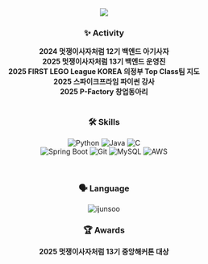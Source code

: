 <div align="center">
<img src="https://capsule-render.vercel.app/api?type=waving&color=1E90FF&height=200&section=header&text=Hi%20I'm%20Junsu&fontColor=ffffff&fontSize=50&animation=fadeIn" />

### ✨ **Activity**
**2024 멋쟁이사자처럼 12기 백엔드 아기사자** <br>
**2025 멋쟁이사자처럼 13기 백엔드 운영진** <br>
**2025 FIRST LEGO League KOREA 의정부 Top Class팀 지도** <br>
**2025 스파이크프라임 파이썬 강사** <br>
**2025 P-Factory 창업동아리** <br>
<br>

### 🛠 **Skills**
![Python](https://img.shields.io/badge/Python-3776AB?style=for-the-badge&logo=python&logoColor=white)
![Java](https://img.shields.io/badge/Java-007396?style=for-the-badge&logo=openjdk&logoColor=white)
![C](https://img.shields.io/badge/C-A8B9CC?style=for-the-badge&logo=c&logoColor=white) <br>
![Spring Boot](https://img.shields.io/badge/Spring%20Boot-6DB33F?style=for-the-badge&logo=spring-boot&logoColor=white) 
![Git](https://img.shields.io/badge/Git-F05032?style=for-the-badge&logo=git&logoColor=white)
![MySQL](https://img.shields.io/badge/MySQL-4479A1?style=for-the-badge&logo=mysql&logoColor=white)
![AWS](https://img.shields.io/badge/AWS-232F3E?style=for-the-badge&logo=amazonaws&logoColor=white)


<br>

### 🗣️ **Language**

<p><img src="https://github-readme-stats.vercel.app/api/top-langs?username=ijunsoo&show_icons=true&locale=en&layout=compact" alt="ijunsoo" /></p>


### 🏆 **Awards**
<!--**2024 멋사 12기 교내 해커톤 부기톤 대상** <br>-->
**2025 멋쟁이사자처럼 13기 중앙해커톤 대상** <br>
